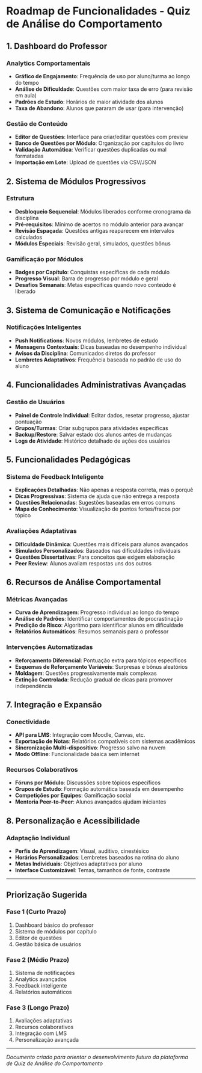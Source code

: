 # Roadmap de Funcionalidades - Quiz de Análise do Comportamento

## 1. Dashboard do Professor

### Analytics Comportamentais
- **Gráfico de Engajamento**: Frequência de uso por aluno/turma ao longo do tempo
- **Análise de Dificuldade**: Questões com maior taxa de erro (para revisão em aula)
- **Padrões de Estudo**: Horários de maior atividade dos alunos
- **Taxa de Abandono**: Alunos que pararam de usar (para intervenção)

### Gestão de Conteúdo
- **Editor de Questões**: Interface para criar/editar questões com preview
- **Banco de Questões por Módulo**: Organização por capítulos do livro
- **Validação Automática**: Verificar questões duplicadas ou mal formatadas
- **Importação em Lote**: Upload de questões via CSV/JSON

## 2. Sistema de Módulos Progressivos

### Estrutura
- **Desbloqueio Sequencial**: Módulos liberados conforme cronograma da disciplina
- **Pré-requisitos**: Mínimo de acertos no módulo anterior para avançar
- **Revisão Espaçada**: Questões antigas reaparecem em intervalos calculados
- **Módulos Especiais**: Revisão geral, simulados, questões bônus

### Gamificação por Módulos
- **Badges por Capítulo**: Conquistas específicas de cada módulo
- **Progresso Visual**: Barra de progresso por módulo e geral
- **Desafios Semanais**: Metas específicas quando novo conteúdo é liberado

## 3. Sistema de Comunicação e Notificações

### Notificações Inteligentes
- **Push Notifications**: Novos módulos, lembretes de estudo
- **Mensagens Contextuais**: Dicas baseadas no desempenho individual
- **Avisos da Disciplina**: Comunicados diretos do professor
- **Lembretes Adaptativos**: Frequência baseada no padrão de uso do aluno

## 4. Funcionalidades Administrativas Avançadas

### Gestão de Usuários
- **Painel de Controle Individual**: Editar dados, resetar progresso, ajustar pontuação
- **Grupos/Turmas**: Criar subgrupos para atividades específicas
- **Backup/Restore**: Salvar estado dos alunos antes de mudanças
- **Logs de Atividade**: Histórico detalhado de ações dos usuários

## 5. Funcionalidades Pedagógicas

### Sistema de Feedback Inteligente
- **Explicações Detalhadas**: Não apenas a resposta correta, mas o porquê
- **Dicas Progressivas**: Sistema de ajuda que não entrega a resposta
- **Questões Relacionadas**: Sugestões baseadas em erros comuns
- **Mapa de Conhecimento**: Visualização de pontos fortes/fracos por tópico

### Avaliações Adaptativas
- **Dificuldade Dinâmica**: Questões mais difíceis para alunos avançados
- **Simulados Personalizados**: Baseados nas dificuldades individuais
- **Questões Dissertativas**: Para conceitos que exigem elaboração
- **Peer Review**: Alunos avaliam respostas uns dos outros

## 6. Recursos de Análise Comportamental

### Métricas Avançadas
- **Curva de Aprendizagem**: Progresso individual ao longo do tempo
- **Análise de Padrões**: Identificar comportamentos de procrastinação
- **Predição de Risco**: Algoritmo para identificar alunos em dificuldade
- **Relatórios Automáticos**: Resumos semanais para o professor

### Intervenções Automatizadas
- **Reforçamento Diferencial**: Pontuação extra para tópicos específicos
- **Esquemas de Reforçamento Variáveis**: Surpresas e bônus aleatórios
- **Moldagem**: Questões progressivamente mais complexas
- **Extinção Controlada**: Redução gradual de dicas para promover independência

## 7. Integração e Expansão

### Conectividade
- **API para LMS**: Integração com Moodle, Canvas, etc.
- **Exportação de Notas**: Relatórios compatíveis com sistemas acadêmicos
- **Sincronização Multi-dispositivo**: Progresso salvo na nuvem
- **Modo Offline**: Funcionalidade básica sem internet

### Recursos Colaborativos
- **Fóruns por Módulo**: Discussões sobre tópicos específicos
- **Grupos de Estudo**: Formação automática baseada em desempenho
- **Competições por Equipes**: Gamificação social
- **Mentoria Peer-to-Peer**: Alunos avançados ajudam iniciantes

## 8. Personalização e Acessibilidade

### Adaptação Individual
- **Perfis de Aprendizagem**: Visual, auditivo, cinestésico
- **Horários Personalizados**: Lembretes baseados na rotina do aluno
- **Metas Individuais**: Objetivos adaptativos por aluno
- **Interface Customizável**: Temas, tamanhos de fonte, contraste

---

## Priorização Sugerida

### Fase 1 (Curto Prazo)
1. Dashboard básico do professor
2. Sistema de módulos por capítulo
3. Editor de questões
4. Gestão básica de usuários

### Fase 2 (Médio Prazo)
1. Sistema de notificações
2. Analytics avançados
3. Feedback inteligente
4. Relatórios automáticos

### Fase 3 (Longo Prazo)
1. Avaliações adaptativas
2. Recursos colaborativos
3. Integração com LMS
4. Personalização avançada

---

*Documento criado para orientar o desenvolvimento futuro da plataforma de Quiz de Análise do Comportamento*